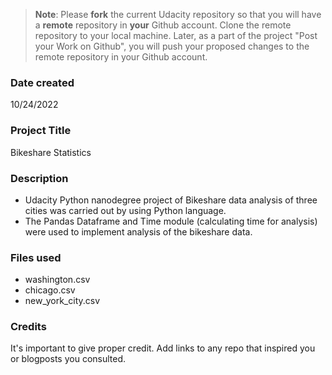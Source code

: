 >**Note**: Please **fork** the current Udacity repository so that you will have a **remote** repository in **your** Github account. Clone the remote repository to your local machine. Later, as a part of the project "Post your Work on Github", you will push your proposed changes to the remote repository in your Github account.

### Date created

10/24/2022

### Project Title

Bikeshare Statistics

### Description

+ Udacity Python nanodegree project of Bikeshare data analysis of three cities was carried out by using Python language.
+ The Pandas Dataframe and Time module (calculating time for analysis) were used to implement analysis of the bikeshare data.


### Files used

+ washington.csv
+ chicago.csv
+ new_york_city.csv

### Credits
It's important to give proper credit. Add links to any repo that inspired you or blogposts you consulted.

